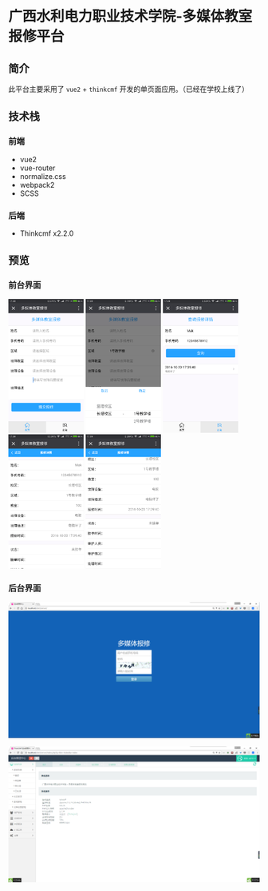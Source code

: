 # 广西水利电力职业技术学院-多媒体教室报修平台

## 简介

此平台主要采用了 `vue2` + `thinkcmf` 开发的单页面应用。（已经在学校上线了）

## 技术栈

### 前端
- vue2
- vue-router
- normalize.css
- webpack2
- SCSS

### 后端
- Thinkcmf x2.2.0

## 预览

### 前台界面

<img src="preview/Screenshot_2016-10-20-17-38-21-658_com.tencent.mm.png" width = "30%" />
<img src="preview/Screenshot_2016-10-20-17-38-34-274_com.tencent.mm.png" width = "30%" />
<img src="preview/Screenshot_2016-10-20-17-39-46-839_com.tencent.mm.png" width = "30%" />
<img src="preview/Screenshot_2016-10-20-17-39-53-920_com.tencent.mm.png" width = "30%" />
<img src="preview/Screenshot_2016-10-20-17-39-55-929_com.tencent.mm.png" width = "30%" />

### 后台界面

![登录](preview/QQ截图20161020175048.png)

![首页](preview/QQ截图20161020175134.png)